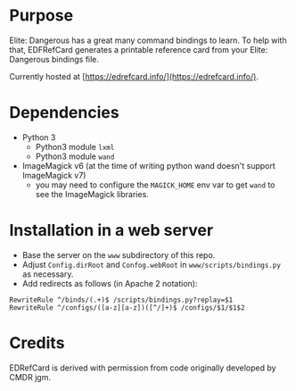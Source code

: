 # Purpose
Elite: Dangerous has a great many command bindings to learn. To help with that, EDFRefCard generates a printable reference card from your Elite: Dangerous bindings file.

Currently hosted at [https://edrefcard.info/](https://edrefcard.info/).

# Dependencies

* Python 3
	* Python3 module `lxml`
	* Python3 module `wand`
* ImageMagick v6 (at the time of writing python wand doesn't support ImageMagick v7)
	* you may need to configure the `MAGICK_HOME` env var to get `wand` to see the ImageMagick libraries.

# Installation in a web server

* Base the server on the `www` subdirectory of this repo.
* Adjust `Config.dirRoot` and `Confog.webRoot` in `www/scripts/bindings.py` as necessary.
* Add redirects as follows (in Apache 2 notation):

```
RewriteRule ^/binds/(.+)$ /scripts/bindings.py?replay=$1
RewriteRule ^/configs/([a-z][a-z])([^/]+)$ /configs/$1/$1$2
```

# Credits

EDRefCard is derived with permission from code originally developed by CMDR jgm.
